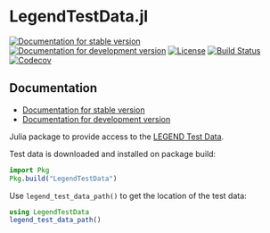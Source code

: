 # LegendTestData.jl

[![Documentation for stable version](https://img.shields.io/badge/docs-stable-blue.svg)](https://legend-exp.github.io/LegendTestData.jl/stable)
[![Documentation for development version](https://img.shields.io/badge/docs-dev-blue.svg)](https://legend-exp.github.io/LegendTestData.jl/dev)
[![License](http://img.shields.io/badge/license-MIT-brightgreen.svg?style=flat)](LICENSE.md)
[![Build Status](https://github.com/legend-exp/LegendTestData.jl/workflows/CI/badge.svg?branch=master)](https://github.com/legend-exp/LegendTestData.jl/actions?query=workflow%3ACI)
[![Codecov](https://codecov.io/gh/legend-exp/LegendTestData.jl/branch/master/graph/badge.svg)](https://codecov.io/gh/legend-exp/LegendTestData.jl)


## Documentation

* [Documentation for stable version](https://legend-exp.github.io/LegendTestData.jl/stable)
* [Documentation for development version](https://legend-exp.github.io/LegendTestData.jl/dev)


Julia package to provide access to the [LEGEND Test Data](https://github.com/legend-exp/legend-testdata).

Test data is downloaded and installed on package build:

```julia
import Pkg
Pkg.build("LegendTestData")
```

Use `legend_test_data_path()` to get the location of the test data:

```julia
using LegendTestData
legend_test_data_path()
```
